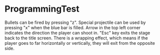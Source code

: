 # ProgrammingTest
Bullets can be fired by pressing "z".
Special projectile can be used by pressing "x" when the blue bar is filled.
Arrow in the top left corner indicates the direction the player can shoot in.
"Esc" key exits the stage back to the title screen.
There is a wrapping effect, which means if the player goes to far horizontally or vertically,
they will exit from the opposite side.
